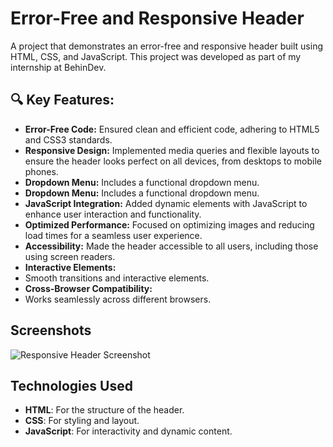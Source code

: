 # Error-Free and Responsive Header

A project that demonstrates an error-free and responsive header built using HTML, CSS, and JavaScript. This project was developed as part of my internship at BehinDev.

## 🔍 Key Features:

- **Error-Free Code:**
  Ensured clean and efficient code, adhering to HTML5 and CSS3 standards.
- **Responsive Design:**
  Implemented media queries and flexible layouts to ensure the header looks perfect on all devices, from desktops to mobile phones.
- **Dropdown Menu:**
  Includes a functional dropdown menu.
- **Dropdown Menu:**
  Includes a functional dropdown menu.
- **JavaScript Integration:**
  Added dynamic elements with JavaScript to enhance user interaction and functionality.
- **Optimized Performance:**
  Focused on optimizing images and reducing load times for a seamless user experience.
- **Accessibility:**
  Made the header accessible to all users, including those using screen readers.
- **Interactive Elements:**
- Smooth transitions and interactive elements.
- **Cross-Browser Compatibility:**
- Works seamlessly across different browsers.

## Screenshots

![Responsive Header Screenshot](images/screenshot-01.PNG)

## Technologies Used

- **HTML**: For the structure of the header.
- **CSS**: For styling and layout.
- **JavaScript**: For interactivity and dynamic content.
